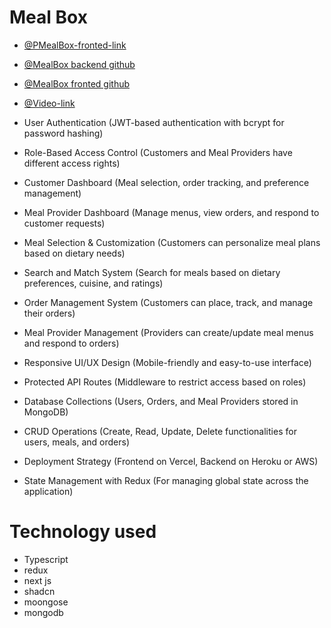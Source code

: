 # Meal Box

- [@PMealBox-fronted-link](https://meal-shop-frontend.vercel.app/) 
- [@MealBox backend github](https://github.com/nafis200/portfolio-backend) 
- [@MealBox fronted github](https://github.com/nafis200/assignment-6-frontend) 
- [@Video-link](https://drive.google.com/file/d/1UBBE3lVpbVHmWaN_67f65rANMQzO4ynZ/view?usp=sharing) 

- User Authentication (JWT-based authentication with bcrypt for password hashing)
- Role-Based Access Control (Customers and Meal Providers have different access rights)
- Customer Dashboard (Meal selection, order tracking, and preference management)
- Meal Provider Dashboard (Manage menus, view orders, and respond to customer requests)
- Meal Selection & Customization (Customers can personalize meal plans based on dietary needs)
- Search and Match System (Search for meals based on dietary preferences, cuisine, and ratings)
- Order Management System (Customers can place, track, and manage their orders)
- Meal Provider Management (Providers can create/update meal menus and respond to orders)
- Responsive UI/UX Design (Mobile-friendly and easy-to-use interface)
- Protected API Routes (Middleware to restrict access based on roles)
- Database Collections (Users, Orders, and Meal Providers stored in MongoDB)
- CRUD Operations (Create, Read, Update, Delete functionalities for users, meals, and orders)
- Deployment Strategy (Frontend on Vercel, Backend on Heroku or AWS)
- State Management with Redux (For managing global state across the application)

# Technology used

- Typescript
- redux
- next js
- shadcn
- moongose
- mongodb